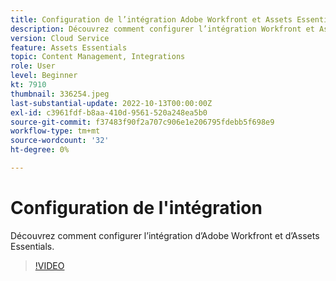 ```yaml
---
title: Configuration de l’intégration Adobe Workfront et Assets Essentials
description: Découvrez comment configurer l’intégration Workfront et Assets Essentials.
version: Cloud Service
feature: Assets Essentials
topic: Content Management, Integrations
role: User
level: Beginner
kt: 7910
thumbnail: 336254.jpeg
last-substantial-update: 2022-10-13T00:00:00Z
exl-id: c3961fdf-b8aa-410d-9561-520a248ea5b0
source-git-commit: f37483f90f2a707c906e1e206795fdebb5f698e9
workflow-type: tm+mt
source-wordcount: '32'
ht-degree: 0%

---
```


# Configuration de l&#39;intégration

Découvrez comment configurer l’intégration d’Adobe Workfront et d’Assets Essentials.

>[!VIDEO](https://video.tv.adobe.com/v/336254/?quality=12&learn=on)
